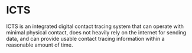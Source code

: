 # ICTS
 ICTS is an integrated digital contact tracing system that can operate with minimal physical contact, does not heavily rely on the internet for sending data, and can provide usable contact tracing information within a reasonable amount of time.

